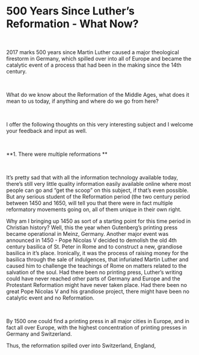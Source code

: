 500 Years Since Luther’s Reformation - What Now?
================================================

 

2017 marks 500 years since Martin Luther caused a major theological firestorm in
Germany, which spilled over into all of Europe and became the catalytic event of
a process that had been in the making since the 14th century.

 

What do we know about the Reformation of the Middle Ages, what does it mean to
us today, if anything and where do we go from here?

 

I offer the following thoughts on this very interesting subject and I welcome
your feedback and input as well.

 

**1. There were multiple reformations **

 

It’s pretty sad that with all the information technology available today,
there’s still very little quality information easily available online where most
people can go and “get the scoop” on this subject, if that’s even possible. But
any serious student of the Reformation period (the two century period between
1450 and 1650, will tell you that there were in fact multiple reformatory
movements going on, all of them unique in their own right.  
  
Why am I bringing up 1450 as sort of a starting point for this time period in
Christian history? Well, this the year when Gutenberg’s printing press became
operational in Meinz, Germany. Another major event was announced in 1450 - Pope
Nicolas V decided to demolish the old 4th century basilica of St. Peter in Rome
and to construct a new, grandiose basilica in it’s place. Ironically, it was the
process of raising money for the basilica through the sale of indulgences, that
infuriated Martin Luther and caused him to challenge the teachings of Rome on
matters related to the salvation of the soul. Had there been no printing press,
Luther’s writing could have never reached other parts of Germany and Europe and
the Protestant Reformation might have never taken place. Had there been no great
Pope Nicolas V and his grandiose project, there might have been no catalytic
event and no Reformation.

 

By 1500 one could find a printing press in all major cities in Europe, and in
fact all over Europe, with the highest concentration of printing presses in
Germany and Switzerland.  
  
Thus, the reformation spilled over into Switzerland, England,
